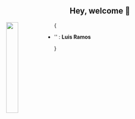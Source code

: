 <h2 align='center'> Hey, welcome 👋</h2>

<img align='left' src='https://octodex.github.com/daftpunktocat-thomas/' width='25%'>

{
* '' : **Luis Ramos**

}
